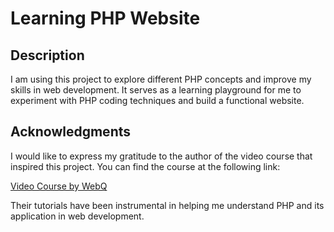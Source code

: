 # Learning PHP Website

## Description

I am using this project to explore different PHP concepts and improve my skills in web development. It serves as a learning playground for me to experiment with PHP coding techniques and build a functional website.

## Acknowledgments

I would like to express my gratitude to the author of the video course that inspired this project. You can find the course at the following link:

[Video Course by WebQ](https://www.youtube.com/@webQ)

Their tutorials have been instrumental in helping me understand PHP and its application in web development.



